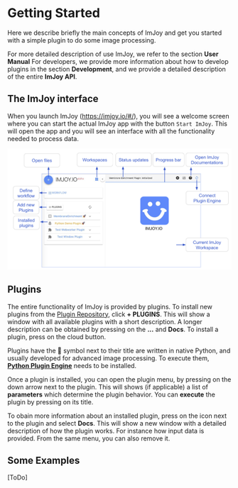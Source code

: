 # Getting Started

Here we describe briefly the main concepts of ImJoy and get you started with a
simple plugin to do some image processing.

For more detailed description of use ImJoy, we refer to the section **User Manual**
For developers, we provide more information about how to develop plugins in
the section **Development**, and we provide a detailed description of the entire **ImJoy API**.


## The ImJoy interface

When you launch ImJoy (https://imjoy.io/#/), you will see a welcome screen where
you can start the actual ImJoy app with the button `Start ImJoy`. This will open
the app and you will see an interface with all the functionality needed to process data.

![imjoy-interface](assets/imjoy-interface.png ':size=800')


## Plugins

The entire functionality of ImJoy is provided by plugins. To install new plugins
from the [Plugin Repository](https://github.com/oeway/ImJoy-Plugins), click **+ PLUGINS**.
This will show a window with all available plugins with a short description.
A longer description can be obtained by pressing on the **...** and **Docs**.
To install a plugin, press on the cloud button.

Plugins have the 🚀 symbol next to their title are written in native Python, and
usually developed for advanced image processing. To execute them,
[**Python Plugin Engine**](user_manual?id=imjoy-app-and-plugin-engine) needs
to be installed.


Once a plugin is installed, you can open the plugin menu, by pressing on the down
arrow next to the plugin. This will shows (if applicable) a list of
**parameters** which determine the plugin behavior. You can **execute**
the plugin by pressing on its title.

To obain more information about an installed plugin, press on the icon next to
the plugin and select **Docs**. This will show a new window with a detailed
description of how the plugin works. For instance how input data
is provided. From the same menu, you can also remove it.

## Some Examples
[ToDo]
